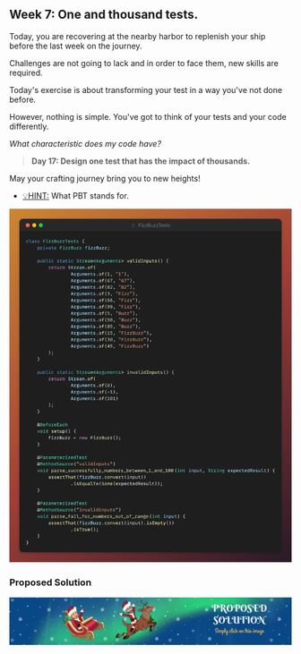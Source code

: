 ## Week 7: One and thousand tests.

Today, you are recovering at the nearby harbor to
replenish your ship before the last week on the journey.

Challenges are not going to lack and in order to face
them, new skills are required.

Today's exercise is about transforming your test in
a way you've not done before.

However, nothing is simple. You've got to think
of your tests and your code differently.

_What characteristic does my code have?_

> **Day 17: Design one test that has the impact of thousands.**

May your crafting journey bring you to new heights!

- <u>💡HINT:</u> What PBT stands for.

![snippet of the day](snippet.png)

### Proposed Solution
[![Proposed Solution Guide](../../img/proposed-solution.png)](solution/step-by-step.md)